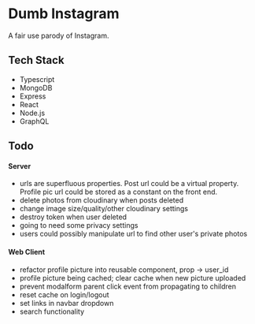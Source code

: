 # Dumb Instagram

A fair use parody of Instagram.

## Tech Stack

- Typescript
- MongoDB
- Express
- React
- Node.js
- GraphQL

## Todo

#### Server

- urls are superfluous properties. Post url could be a virtual property. Profile pic url could be stored as a constant on the front end.
- delete photos from cloudinary when posts deleted
- change image size/quality/other cloudinary settings
- destroy token when user deleted
- going to need some privacy settings
- users could possibly manipulate url to find other user's private photos

#### Web Client

- refactor profile picture into reusable component, prop -> user_id
- profile picture being cached; clear cache when new picture uploaded
- prevent modalform parent click event from propagating to children
- reset cache on login/logout
- set links in navbar dropdown
- search functionality
